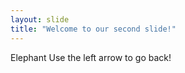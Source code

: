 ```yaml
---
layout: slide
title: "Welcome to our second slide!"
---
```

Elephant
Use the left arrow to go back!

